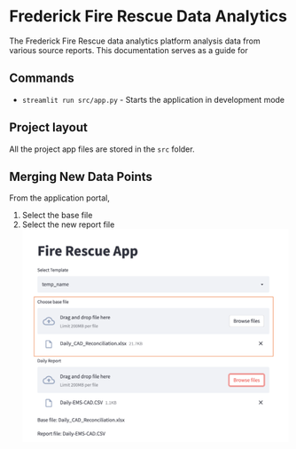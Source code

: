 # Frederick Fire Rescue Data Analytics
The Frederick Fire Rescue data analytics platform analysis data from various source reports. This documentation serves as a guide for 
## Commands

* `streamlit run src/app.py` - Starts the application in development mode

## Project layout

All the project app files are stored in the `src` folder.

## Merging New Data Points
From the application portal,     
1. Select the base file    
2. Select the new report file    
![img](sc1.png)
